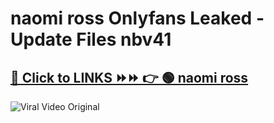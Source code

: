 
 # naomi ross Onlyfans Leaked - Update Files nbv41

## <h2><a href="https://clipsfans.com/naomi_ross&ref=git">🔗 Click to LINKS ⏩⏩ 👉 🟢 naomi ross </a></h2>

<a href="https://clipsfans.com/naomi_ross&ref=git" rel="nofollow" data-target="animated-image.originalLink"><img src="https://i.ibb.co.com/xMMVF88/686577567.gif" alt="Viral Video Original" style="max-width: 100%; display: inline-block;" data-target="animated-image.originalImage"></a>


